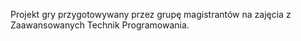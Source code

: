 Projekt gry przygotowywany przez grupę magistrantów na zajęcia z Zaawansowanych Technik Programowania.
